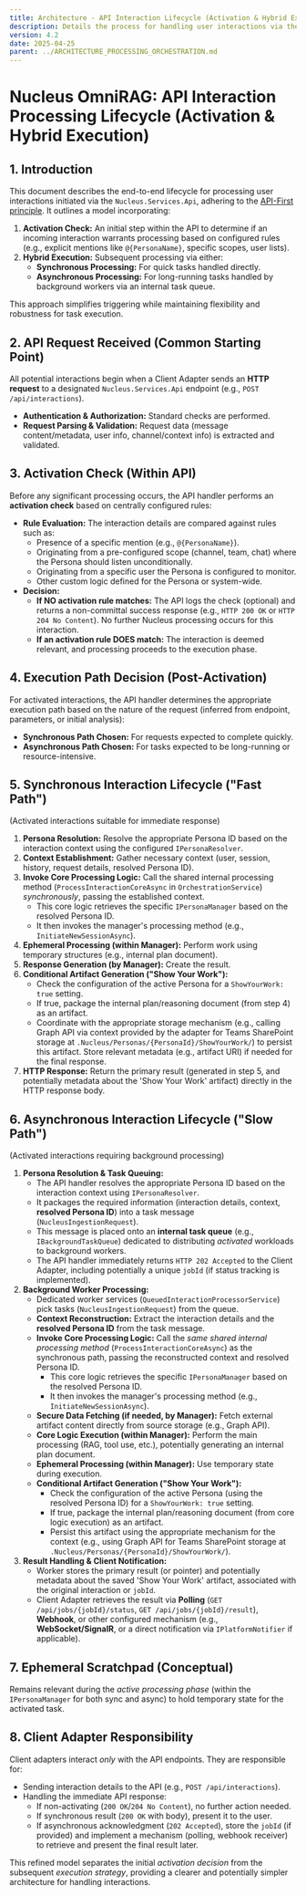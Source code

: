 ```yaml
---
title: Architecture - API Interaction Lifecycle (Activation & Hybrid Execution)
description: Details the process for handling user interactions via the Nucleus API, including initial activation checks (mentions, rules) and subsequent synchronous or asynchronous execution.
version: 4.2
date: 2025-04-25
parent: ../ARCHITECTURE_PROCESSING_ORCHESTRATION.md
---
```


# Nucleus OmniRAG: API Interaction Processing Lifecycle (Activation & Hybrid Execution)

## 1. Introduction

This document describes the end-to-end lifecycle for processing user interactions initiated via the `Nucleus.Services.Api`, adhering to the [API-First principle](../ClientAdapters/ARCHITECTURE_ADAPTERS_CONSOLE.md#api-first-architecture). It outlines a model incorporating:

1.  **Activation Check:** An initial step within the API to determine if an incoming interaction warrants processing based on configured rules (e.g., explicit mentions like `@{PersonaName}`, specific scopes, user lists).
2.  **Hybrid Execution:** Subsequent processing via either:
    *   **Synchronous Processing:** For quick tasks handled directly.
    *   **Asynchronous Processing:** For long-running tasks handled by background workers via an internal task queue.

This approach simplifies triggering while maintaining flexibility and robustness for task execution.

## 2. API Request Received (Common Starting Point)

All potential interactions begin when a Client Adapter sends an **HTTP request** to a designated `Nucleus.Services.Api` endpoint (e.g., `POST /api/interactions`).

*   **Authentication & Authorization:** Standard checks are performed.
*   **Request Parsing & Validation:** Request data (message content/metadata, user info, channel/context info) is extracted and validated.

## 3. Activation Check (Within API)

Before any significant processing occurs, the API handler performs an **activation check** based on centrally configured rules:

*   **Rule Evaluation:** The interaction details are compared against rules such as:
    *   Presence of a specific mention (e.g., `@{PersonaName}`).
    *   Originating from a pre-configured scope (channel, team, chat) where the Persona should listen unconditionally.
    *   Originating from a specific user the Persona is configured to monitor.
    *   Other custom logic defined for the Persona or system-wide.
*   **Decision:**
    *   **If NO activation rule matches:** The API logs the check (optional) and returns a non-committal success response (e.g., `HTTP 200 OK` or `HTTP 204 No Content`). No further Nucleus processing occurs for this interaction.
    *   **If an activation rule DOES match:** The interaction is deemed relevant, and processing proceeds to the execution phase.

## 4. Execution Path Decision (Post-Activation)

For activated interactions, the API handler determines the appropriate execution path based on the nature of the request (inferred from endpoint, parameters, or initial analysis):

*   **Synchronous Path Chosen:** For requests expected to complete quickly.
*   **Asynchronous Path Chosen:** For tasks expected to be long-running or resource-intensive.

## 5. Synchronous Interaction Lifecycle ("Fast Path")

(Activated interactions suitable for immediate response)

1.  **Persona Resolution:** Resolve the appropriate Persona ID based on the interaction context using the configured `IPersonaResolver`.
2.  **Context Establishment:** Gather necessary context (user, session, history, request details, resolved Persona ID).
3.  **Invoke Core Processing Logic:** Call the shared internal processing method (`ProcessInteractionCoreAsync` in `OrchestrationService`) *synchronously*, passing the established context.
    *   This core logic retrieves the specific `IPersonaManager` based on the resolved Persona ID.
    *   It then invokes the manager's processing method (e.g., `InitiateNewSessionAsync`).
4.  **Ephemeral Processing (within Manager):** Perform work using temporary structures (e.g., internal plan document).
5.  **Response Generation (by Manager):** Create the result.
6.  **Conditional Artifact Generation ("Show Your Work"):**
    *   Check the configuration of the active Persona for a `ShowYourWork: true` setting.
    *   If true, package the internal plan/reasoning document (from step 4) as an artifact.
    *   Coordinate with the appropriate storage mechanism (e.g., calling Graph API via context provided by the adapter for Teams SharePoint storage at `.Nucleus/Personas/{PersonaId}/ShowYourWork/`) to persist this artifact. Store relevant metadata (e.g., artifact URI) if needed for the final response.
7.  **HTTP Response:** Return the primary result (generated in step 5, and potentially metadata about the 'Show Your Work' artifact) directly in the HTTP response body.

## 6. Asynchronous Interaction Lifecycle ("Slow Path")

(Activated interactions requiring background processing)

1.  **Persona Resolution & Task Queuing:**
    *   The API handler resolves the appropriate Persona ID based on the interaction context using `IPersonaResolver`.
    *   It packages the required information (interaction details, context, **resolved Persona ID**) into a task message (`NucleusIngestionRequest`).
    *   This message is placed onto an **internal task queue** (e.g., `IBackgroundTaskQueue`) dedicated to distributing *activated* workloads to background workers.
    *   The API handler immediately returns `HTTP 202 Accepted` to the Client Adapter, including potentially a unique `jobId` (if status tracking is implemented).
2.  **Background Worker Processing:**
    *   Dedicated worker services (`QueuedInteractionProcessorService`) pick tasks (`NucleusIngestionRequest`) from the queue.
    *   **Context Reconstruction:** Extract the interaction details and the **resolved Persona ID** from the task message.
    *   **Invoke Core Processing Logic:** Call the *same shared internal processing method* (`ProcessInteractionCoreAsync`) as the synchronous path, passing the reconstructed context and resolved Persona ID.
        *   This core logic retrieves the specific `IPersonaManager` based on the resolved Persona ID.
        *   It then invokes the manager's processing method (e.g., `InitiateNewSessionAsync`).
    *   **Secure Data Fetching (if needed, by Manager):** Fetch external artifact content directly from source storage (e.g., Graph API).
    *   **Core Logic Execution (within Manager):** Perform the main processing (RAG, tool use, etc.), potentially generating an internal plan document.
    *   **Ephemeral Processing (within Manager):** Use temporary state during execution.
    *   **Conditional Artifact Generation ("Show Your Work"):**
        *   Check the configuration of the active Persona (using the resolved Persona ID) for a `ShowYourWork: true` setting.
        *   If true, package the internal plan/reasoning document (from core logic execution) as an artifact.
        *   Persist this artifact using the appropriate mechanism for the context (e.g., using Graph API for Teams SharePoint storage at `.Nucleus/Personas/{PersonaId}/ShowYourWork/`).
3.  **Result Handling & Client Notification:**
    *   Worker stores the primary result (or pointer) and potentially metadata about the saved 'Show Your Work' artifact, associated with the original interaction or `jobId`.
    *   Client Adapter retrieves the result via **Polling** (`GET /api/jobs/{jobId}/status`, `GET /api/jobs/{jobId}/result`), **Webhook**, or other configured mechanism (e.g., **WebSocket/SignalR**, or a direct notification via `IPlatformNotifier` if applicable).

## 7. Ephemeral Scratchpad (Conceptual)

Remains relevant during the *active processing phase* (within the `IPersonaManager` for both sync and async) to hold temporary state for the activated task.

## 8. Client Adapter Responsibility

Client adapters interact *only* with the API endpoints. They are responsible for:
*   Sending interaction details to the API (e.g., `POST /api/interactions`).
*   Handling the immediate API response:
    *   If non-activating (`200 OK`/`204 No Content`), no further action needed.
    *   If synchronous result (`200 OK` with body), present it to the user.
    *   If asynchronous acknowledgment (`202 Accepted`), store the `jobId` (if provided) and implement a mechanism (polling, webhook receiver) to retrieve and present the final result later.

This refined model separates the initial *activation decision* from the subsequent *execution strategy*, providing a clearer and potentially simpler architecture for handling interactions.